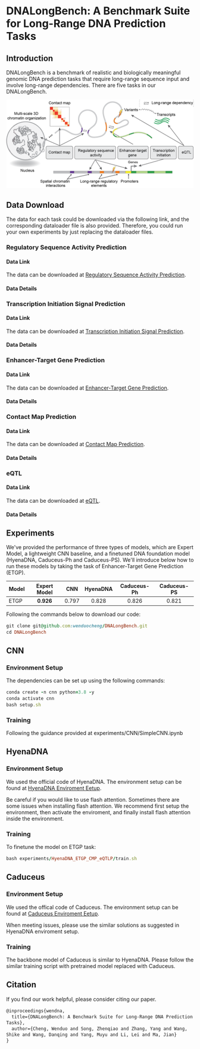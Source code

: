 <h1>DNALongBench: A Benchmark Suite for Long-Range DNA Prediction Tasks</h1>

<h2>Introduction</h2>

DNALongBench is a benchmark of realistic and biologically meaningful genomic DNA prediction tasks that require long-range sequence input and involve long-range dependencies. There are five tasks in our DNALongBench.

![image](./Figure1.v1.png)

<h2>Data Download</h2>

The data for each task could be downloaded via the following link, and the corresponding dataloader file is also provided. Therefore, you could run your own experiments by just replacing the dataloader files. 

<h3>Regulatory Sequence Activity Prediction</h3>

<h4>Data Link</h4>

The data can be downloaded at <a href="https://dataverse.harvard.edu/privateurl.xhtml?token=4c6b250c-26fc-412a-b3e1-bc15f1332f0c">Regulatory Sequence Activity Prediction</a>. 

<h4>Data Details</h4>

<h3>Transcription Initiation Signal Prediction</h3>

<h4>Data Link</h4>

The data can be downloaded at <a href="https://dataverse.harvard.edu/privateurl.xhtml?token=9810103a-b8b8-4a4d-95c4-b26b6e153446">Transcription Initiation Signal Prediction</a>. 

<h4>Data Details</h4>

<h3>Enhancer-Target Gene Prediction</h3>

<h4>Data Link</h4>

The data can be downloaded at <a href="https://dataverse.harvard.edu/privateurl.xhtml?token=c238c0dd-528f-4d04-a3c8-0ff1eee1d651">Enhancer-Target Gene Prediction</a>. 

<h4>Data Details</h4>

<h3>Contact Map Prediction</h3>

<h4>Data Link</h4>

The data can be downloaded at <a href="https://dataverse.harvard.edu/privateurl.xhtml?token=a990b515-d76e-4b63-ba74-5c78c469ae53">Contact Map Prediction</a>. 

<h4>Data Details</h4>

<h3>eQTL</h3>

<h4>Data Link</h4>

The data can be downloaded at <a href="https://dataverse.harvard.edu/privateurl.xhtml?token=93d446a5-9c75-44bf-be1c-7622563c48d0">eQTL</a>. 

<h4>Data Details</h4>


<!--
### 1. [Regulatory Sequence Activity Prediction](https://dataverse.harvard.edu/privateurl.xhtml?token=4c6b250c-26fc-412a-b3e1-bc15f1332f0c)

### 2. [Transcription Initiation Signal Prediction](https://dataverse.harvard.edu/privateurl.xhtml?token=9810103a-b8b8-4a4d-95c4-b26b6e153446)

### 3. [Enhancer-Target Gene Prediction](https://dataverse.harvard.edu/privateurl.xhtml?token=c238c0dd-528f-4d04-a3c8-0ff1eee1d651)

### 4. [Contact Map Data](https://dataverse.harvard.edu/privateurl.xhtml?token=a990b515-d76e-4b63-ba74-5c78c469ae53)

### 5. [eQTL Data](https://dataverse.harvard.edu/privateurl.xhtml?token=93d446a5-9c75-44bf-be1c-7622563c48d0)
-->


<h2>Experiments</h2>

We've provided the performance of three types of models, which are Expert Model, a lightweight CNN baseline, and a finetuned DNA foundation model (HyenaDNA, Caduceus-Ph and Caduceus-PS). We'll introduce below how to run these models by taking the task of Enhancer-Target Gene Prediction (ETGP).

| Model |   Expert Model   |  CNN   |  HyenaDNA  |  Caduceus-Ph  |   Caduceus-PS    |   
|:---------------|:---------:|:---------:|:---------:|:---------:|:----------:|
| ETGP        |   **0.926**   |  0.797   |   0.828    |   0.826    |   0.821    |   

<Download Code>

Following the commands below to download our code:

```ruby
git clone git@github.com:wenduocheng/DNALongBench.git
cd DNALongBench
```

<h2>CNN</h2>

<h3>Environment Setup</h3>

The dependencies can be set up using the following commands:

```ruby
conda create -n cnn python=3.8 -y 
conda activate cnn 
bash setup.sh 
```

<h3>Training</h3>

Following the guidance provided at experiments/CNN/SimpleCNN.ipynb

<h2>HyenaDNA</h2>

<h3>Environment Setup</h3>

We used the official code of HyenaDNA. The environment setup can be found at <a href="https://github.com/HazyResearch/hyena-dna?tab=readme-ov-file#dependencies">HyenaDNA Enviroment Eetup</a>.

Be careful if you would like to use flash attention. Sometimes there are some issues when installing flash attention. We recommend first setup the environment, then activate the enviroment, and finally install flash attention inside the environment. 

<h3>Training</h3>

To finetune the model on ETGP task: 

```ruby
bash experiments/HyenaDNA_ETGP_CMP_eQTLP/train.sh
```

<h2>Caduceus</h2>

<h3>Environment Setup</h3>

We used the offical code of Caduceus. The environment setup can be found at <a href="https://github.com/kuleshov-group/caduceus?tab=readme-ov-file#getting-started-in-this-repository">Caduceus Enviroment Eetup</a>.

When meeting issues, please use the similar solutions as suggested in HyenaDNA enviroment setup.

<h3>Training</h3>

The backbone model of Caduceus is similar to HyenaDNA. Please follow the similar training script with pretrained model replaced with Caduceus. 

<h2>Citation</h2>
If you find our work helpful, please consider citing our paper.

```
@inproceedings{wendna,
  title={DNALongBench: A Benchmark Suite for Long-Range DNA Prediction Tasks},
  author={Cheng, Wenduo and Song, Zhenqiao and Zhang, Yang and Wang, Shike and Wang, Danqing and Yang, Muyu and Li, Lei and Ma, Jian}
}
```

<!--
## Setup
We recommend installing DNALongBench in a conda environment with Python 3.8.

1. Clone the GitHub repository

2. Change to the directory:
   ```bash
   cd DNALongBench
   ```

3. To run the code, install the dependencies:
   ```bash
   sh setup.sh 
   ```

4. Download the data:
   ```bash
   python scripts/download_data.py
   ```
## Data Loaders
We provide data loaders for each task in scripts/data_loaders.py.

## Experiments
### HyenaDNA

### CNN
We provide the CNN model for each task in experiments/CNN/SimpleCNN.ipynb.

## Citation 
The datasets included in DNALongBench were collected from various sources. Citing the corresponding original sources is required when using the data provided with DNALongBench.

### Enhancer-Target Gene Prediction
```bibtex
@article{fulco2019activity,
  title={Activity-by-contact model of enhancer--promoter regulation from thousands of CRISPR perturbations},
  author={Fulco, Charles P and Nasser, Joseph and Jones, Thouis R and Munson, Glen and Bergman, Drew T and Subramanian, Vidya and Grossman, Sharon R and Anyoha, Rockwell and Doughty, Benjamin R and Patwardhan, Tejal A and others},
  journal={Nature genetics},
  volume={51},
  number={12},
  pages={1664--1669},
  year={2019},
  publisher={Nature Publishing Group US New York}
}
```

### Contact Map Prediction

```bibtex
@article{fudenberg2020predicting,
  title={Predicting 3D genome folding from DNA sequence with Akita},
  author={Fudenberg, Geoff and Kelley, David R and Pollard, Katherine S},
  journal={Nature methods},
  volume={17},
  number={11},
  pages={1111--1117},
  year={2020},
  publisher={Nature Publishing Group US New York}
}
```

### eQTL prediction
```bibtex
@article{avsec2021effective,
  title={Effective gene expression prediction from sequence by integrating long-range interactions},
  author={Avsec, {\v{Z}}iga and Agarwal, Vikram and Visentin, Daniel and Ledsam, Joseph R and Grabska-Barwinska, Agnieszka and Taylor, Kyle R and Assael, Yannis and Jumper, John and Kohli, Pushmeet and Kelley, David R},
  journal={Nature methods},
  volume={18},
  number={10},
  pages={1196--1203},
  year={2021},
  publisher={Nature Publishing Group US New York}
}
```

### Regulatory Sequence Activity Prediction
```bibtex
@article{avsec2021effective,
  title={Effective gene expression prediction from sequence by integrating long-range interactions},
  author={Avsec, {\v{Z}}iga and Agarwal, Vikram and Visentin, Daniel and Ledsam, Joseph R and Grabska-Barwinska, Agnieszka and Taylor, Kyle R and Assael, Yannis and Jumper, John and Kohli, Pushmeet and Kelley, David R},
  journal={Nature methods},
  volume={18},
  number={10},
  pages={1196--1203},
  year={2021},
  publisher={Nature Publishing Group US New York}
}
```

### Transcription Initiation Signal Prediction
```bibtex
@article{dudnyk2024sequence,
  title={Sequence basis of transcription initiation in the human genome},
  author={Dudnyk, Kseniia and Cai, Donghong and Shi, Chenlai and Xu, Jian and Zhou, Jian},
  journal={Science},
  volume={384},
  number={6694},
  pages={eadj0116},
  year={2024},
  publisher={American Association for the Advancement of Science}
}
```
-->

